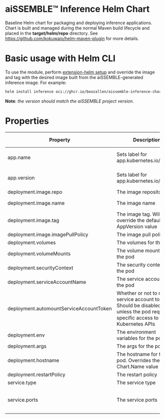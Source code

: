 # aiSSEMBLE&trade; Inference Helm Chart
Baseline Helm chart for packaging and deploying inference applications. Chart is built and managed during the normal Maven build lifecycle and placed in the **target/helm/repo** directory. See https://github.com/kokuwaio/helm-maven-plugin for more details. 

# Basic usage with Helm CLI
To use the module, perform [extension-helm setup](../README.md#leveraging-extensions-helm) and override the image and tag with the desired image built from the aiSSEMBLE-generated inference image. For example:
```bash
helm install inference oci://ghcr.io/boozallen/aissemble-inference-chart --version <AISSEMBLE-VERSION> 
```
**Note**: *the version should match the aiSSEMBLE project version.*

# Properties
| Property                                | Description                                                                                                                      | Required Override | Default                                                                                                |
|-----------------------------------------|----------------------------------------------------------------------------------------------------------------------------------|-------------------|--------------------------------------------------------------------------------------------------------|
| app.name                                | Sets label for app.kubernetes.io/name                                                                                            | No                | Chart.Name (aissemble-inference-chart)                                                                 |
| app.version                             | Sets label for app.kubernetes.io/version                                                                                         | No                | Chart.AppVersion (aiSSEMBLE project version)                                                           |
| deployment.image.repo                   | The image repository                                                                                                             | No                | ghcr.io/                                                                                               | 
| deployment.image.name                   | The image name                                                                                                                   | Yes               | boozallen/aissemble-fastapi                                                                            | 
| deployment.image.tag                    | The image tag. Will override the default chart AppVersion value                                                                  | No                | Chart.AppVersion                                                                                       |
| deployment.image.imagePullPolicy        | The image pull policy                                                                                                            | No                | IfNotPresent                                                                                           |
| deployment.volumes                      | The volumes for the pod                                                                                                          | No                | None                                                                                                   | 
| deployment.volumeMounts                 | The volume mounts for the pod                                                                                                    | No                | None                                                                                                   | 
| deployment.securityContext              | The security context for the pod                                                                                                 | No                | None                                                                                                   | 
| deployment.serviceAccountName           | The service account for the pod                                                                                                  | No                | Default user in the cluster namespace                                                                  | 
| deployment.automountServiceAccountToken | Whether or not to mount service account token. Should be disabled unless the pod requires specific access to the Kubernetes APIs | No                | false                                                                                                  | 
| deployment.env                          | The environment variables for the pod                                                                                            | No                | None                                                                                                   | 
| deployment.args                         | The args for the pod                                                                                                             | No                | None                                                                                                   | 
| deployment.hostname                     | The hostname for the pod. Overrides the Chart.Name value                                                                         | No                | Chart.Name                                                                                             | 
| deployment.restartPolicy                | The restart policy                                                                                                               | No                | Always                                                                                                 | 
| service.type                            | The service type                                                                                                                 | No                | ClusterIP                                                                                              | 
| service.ports                           | The service ports                                                                                                                | No                | - name: api <br/>&emsp;&emsp;port: 8000<br/>&emsp;&emsp;protocol: TCP<br/>&emsp;&emsp;targetPort: 8000 |
